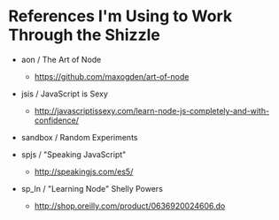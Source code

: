 
References I'm Using to Work Through the Shizzle
================================================

- aon / The Art of Node
  - https://github.com/maxogden/art-of-node

- jsis / JavaScript is Sexy
  - http://javascriptissexy.com/learn-node-js-completely-and-with-confidence/

- sandbox / Random Experiments

- spjs / "Speaking JavaScript"
  - http://speakingjs.com/es5/

- sp_ln / "Learning Node" Shelly Powers
  - http://shop.oreilly.com/product/0636920024606.do
